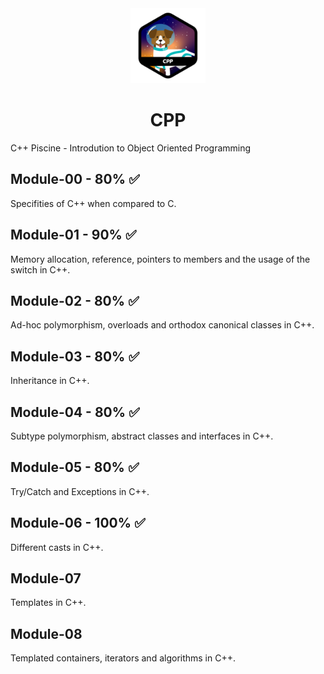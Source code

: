 <div align="center">
<a><img height="120px" src="https://github.com/fesper-s/fesper-s/blob/main/src/42_badges/cppn.png"></a>

# CPP
</div>

C++ Piscine - Introdution to Object Oriented Programming

## Module-00 - 80% ✅
Specifities of C++ when compared to C. 
## Module-01 - 90% ✅
Memory allocation, reference, pointers to members and the usage of the switch in C++.
## Module-02 - 80% ✅
Ad-hoc polymorphism, overloads and orthodox canonical classes in C++. 
## Module-03 - 80% ✅
Inheritance in C++. 
## Module-04 - 80% ✅
Subtype polymorphism, abstract classes and interfaces in C++.
## Module-05 - 80% ✅
Try/Catch and Exceptions in C++.
## Module-06 - 100% ✅
Different casts in C++.
## Module-07
Templates in C++.
## Module-08
Templated containers, iterators and algorithms in C++. 
